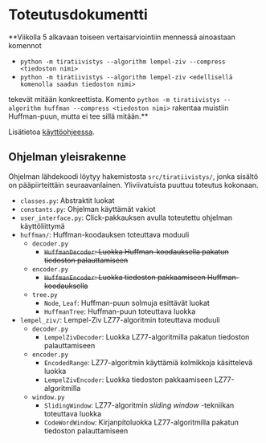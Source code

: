 # Toteutusdokumentti

**Viikolla 5 alkavaan toiseen vertaisarviointiin mennessä ainoastaan komennot
- `python -m tiratiivistys --algorithm lempel-ziv --compress <tiedoston nimi>`
- `python -m tiratiivistys --algorithm lempel-ziv <edellisellä komenolla saadun tiedoston nimi>`

 tekevät mitään konkreettista. Komento `python -m tiratiivistys --algorithm huffman --compress <tiedoston nimi>` rakentaa muistiin Huffman-puun, mutta ei tee sillä mitään.**

Lisätietoa [käyttöohjeessa](kayttoohje.md).


## Ohjelman yleisrakenne

Ohjelman lähdekoodi löytyy hakemistosta `src/tiratiivistys/`, jonka sisältö on pääpiirteittäin seuraavanlainen. Yliviivatuista puuttuu toteutus kokonaan.

- `classes.py`: Abstraktit luokat
- `constants.py`: Ohjelman käyttämät vakiot
- `user_interface.py`: Click-pakkauksen avulla toteutettu ohjelman käyttöliittymä
- `huffman/`: Huffman-koodauksen toteuttava moduuli
    * `decoder.py`
      - ~~`HuffmanDecoder`: Luokka Huffman-koodauksella pakatun tiedoston palauttamiseen~~
    * `encoder.py`
      - ~~`HuffmanEncoder`: Luokka tiedoston pakkaamiseen Huffman-koodauksella~~
    * `tree.py`
      - `Node`, `Leaf`: Huffman-puun solmuja esittävät luokat
      - `HuffmanTree`: Huffman-puun toteuttava luokka
- `lempel_ziv/`: Lempel-Ziv LZ77-algoritmin toteuttava moduuli
    * `decoder.py`
        - `LempelZivDecoder`: Luokka LZ77-algoritmilla pakatun tiedoston palauttamiseen
    * `encoder.py`
        - `EncodedRange`: LZ77-algoritmin käyttämiä kolmikkoja käsittelevä luokka
        - `LempelZivEncoder`: Luokka tiedoston pakkaamiseen LZ77-algoritmilla
    * `window.py`
        - `SlidingWindow`: LZ77-algoritmin _sliding window_ -tekniikan toteuttava luokka
        - `CodeWordWindow`: Kirjanpitoluokka LZ77-algoritmilla pakatun tiedoston palauttamiseen
